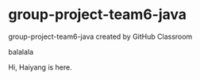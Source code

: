 # group-project-team6-java
group-project-team6-java created by GitHub Classroom


balalala










Hi, Haiyang is here.
